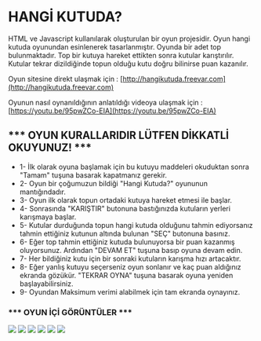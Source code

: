 # HANGİ KUTUDA? 
HTML ve Javascript kullanılarak oluşturulan bir oyun projesidir. Oyun hangi kutuda oyunundan esinlenerek tasarlanmıştır. Oyunda bir adet top bulunmaktadır. Top bir kutuya hareket ettikten sonra kutular karıştırılır. Kutular tekrar dizildiğinde topun olduğu kutu doğru bilinirse puan kazanılır.

Oyun sitesine direkt ulaşmak için : [http://hangikutuda.freevar.com](http://hangikutuda.freevar.com)

Oyunun nasıl oynanıldığının anlatıldığı videoya ulaşmak için : [https://youtu.be/95pwZCo-EIA](https://youtu.be/95pwZCo-EIA)

## *** OYUN KURALLARIDIR LÜTFEN DİKKATLİ OKUYUNUZ! ***
- 1- İlk olarak oyuna başlamak için bu kutuyu maddeleri okuduktan sonra "Tamam" tuşuna basarak kapatmanız gerekir.
- 2- Oyun bir çoğumuzun bildiği "Hangi Kutuda?" oyununun mantığındadır.
- 3- Oyun ilk olarak topun ortadaki kutuya hareket etmesi ile başlar.
- 4- Sonrasında "KARIŞTIR" butonuna bastığınızda kutuların yerleri karışmaya başlar.
- 5- Kutular durduğunda topun hangi kutuda olduğunu tahmin ediyorsanız tahmin ettiğiniz kutunun altında bulunan "SEÇ" butonuna basınız.
- 6- Eğer top tahmin ettiğiniz kutuda bulunuyorsa bir puan kazanmış oluyorsunuz. Ardından "DEVAM ET" tuşuna basıp oyuna devam edin.
- 7- Her bildiğiniz kutu için bir sonraki kutuların karışma hızı artacaktır.
- 8- Eğer yanlış kutuyu seçerseniz oyun sonlanır ve kaç puan aldığınız ekranda gözükür. "TEKRAR OYNA" tuşuna basarak oyuna yeniden başlayabilirsiniz.
- 9- Oyundan Maksimum verimi alabilmek için tam ekranda oynayınız.

### *** OYUN İÇİ GÖRÜNTÜLER ***

![](https://i.hizliresim.com/cy2wqm1.png)
![](https://i.hizliresim.com/qny1dkf.png)
![](https://i.hizliresim.com/cxscrax.png)
![](https://i.hizliresim.com/kmy9xqe.png)
![](https://i.hizliresim.com/tgso9sx.png)
![](https://i.hizliresim.com/fhy9dsm.png)
